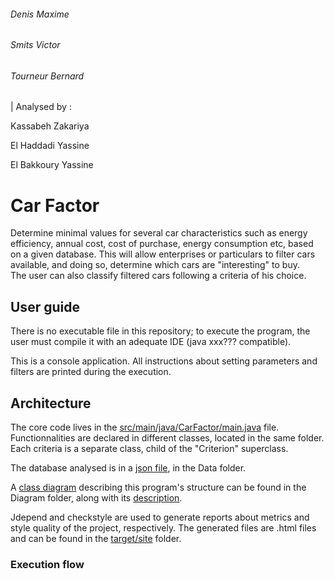 ###### Denis Maxime 
###### Smits Victor 
###### Tourneur Bernard

| Analysed by :

Kassabeh Zakariya

El Haddadi Yassine

El Bakkoury Yassine

# Car Factor
Determine minimal values for several car characteristics such as energy efficiency, annual cost, cost of purchase, energy consumption etc, based on a given database. 
This will allow enterprises or particulars to filter cars available, and doing so, determine which cars are "interesting" to buy.  
The user can also classify filtered cars following a criteria of his choice.

## User guide
There is no executable file in this repository; to execute the program, the user must compile it with 
an adequate IDE (java xxx??? compatible). 

This is a console application. All instructions about setting parameters and filters are printed during
the execution. 
## Architecture
The core code lives in the [src/main/java/CarFactor/main.java](src/main/java/CarFactor/main.java) file. 
Functionnalities are declared in different classes, located in the same folder.
Each criteria is a separate class, child of the "Criterion" superclass. 

The database analysed is in a [json file](Data/models.json), in the Data folder.

A [class diagram](Diagram/Carfactor-class-diagram.pdf) describing this program's structure can be found in the Diagram folder, along with 
its [description](Diagram/DiagramDescription.md). 

Jdepend and checkstyle are used to generate reports about metrics and style quality of the project, 
respectively. The generated files are .html files and can be found in the [target/site](target/site) folder.
### Execution flow

